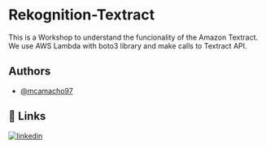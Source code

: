 # Rekognition-Textract

This is a Workshop to understand the funcionality of the Amazon Textract. We use AWS Lambda with boto3 library and make calls to Textract API. 
## Authors

- [@mcamacho97](https://github.com/mcamacho97)


## 🔗 Links

[![linkedin](https://img.shields.io/badge/linkedin-0A66C2?style=for-the-badge&logo=linkedin&logoColor=white)](https://www.linkedin.com/in/mcamacho-dev/)


